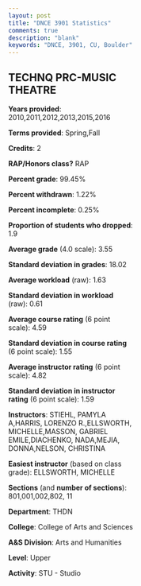 ```yaml
---
layout: post
title: "DNCE 3901 Statistics"
comments: true
description: "blank"
keywords: "DNCE, 3901, CU, Boulder"
--- 
```

<head>
<script src="https://ajax.googleapis.com/ajax/libs/jquery/2.1.3/jquery.min.js"></script>
<script src="https://dl.dropboxusercontent.com/s/pc42nxpaw1ea4o9/highcharts.js?dl=0"></script>
<!-- <script src="../assets/js/highcharts.js"></script> -->
<style type="text/css">@font-face {
	font-family: "Bebas Neue";
	src: url(https://www.filehosting.org/file/details/544349/BebasNeue%20Regular.otf) format("opentype");
	}
	h1.Bebas { 
		font-family: "Bebas Neue", Verdana, Tahoma;
	}
</style>
</head>
<body>
	<div id="container" style="float: right; width: 45%; height: 88%; margin-left: 2.5%; margin-right: 2.5%;"></div>
	<script language="JavaScript">
		$(document).ready(function() {
		var chart = {type: 'column'};
		var title = {text: 'Grade Distribution'};
		var xAxis = {categories: ['A','B','C','D','F'],crosshair: true};
		var yAxis = {min: 0,title: {text: 'Percentage'}};
		var tooltip = {headerFormat: '<center><b><span style="font-size:20px">{point.key}</span></b></center>',
		               pointFormat: '<td style="padding:0"><b>{point.y:.1f}%</b></td>',
		               footerFormat: '</table>',shared: true,useHTML: true};
		var plotOptions = {column: {pointPadding: 0.0,borderWidth: 0}};  
		var credits = {enabled: false};var series= [{name: 'Percent',data: [62.93,29.76,4.88,0.49,1.95,]}];
		var json = {};
		json.chart = chart;
		json.title = title;
		json.tooltip = tooltip;
		json.xAxis = xAxis;
		json.yAxis = yAxis;  
		json.series = series;
		json.plotOptions = plotOptions;  
		json.credits = credits;
		$('#container').highcharts(json);
	});
	</script>
</body>
			   
## TECHNQ PRC-MUSIC THEATRE

**Years provided**: 2010,2011,2012,2013,2015,2016

**Terms provided**: Spring,Fall

**Credits**: 2

**RAP/Honors class?** RAP

**Percent grade**: 99.45%

**Percent withdrawn**: 1.22%

**Percent incomplete**: 0.25%

**Proportion of students who dropped**: 1.9

**Average grade** (4.0 scale): 3.55

**Standard deviation in grades**: 18.02

**Average workload** (raw): 1.63

**Standard deviation in workload** (raw): 0.61

**Average course rating** (6 point scale): 4.59

**Standard deviation in course rating** (6 point scale): 1.55

**Average instructor rating** (6 point scale): 4.82

**Standard deviation in instructor rating** (6 point scale): 1.59

**Instructors**: STIEHL, PAMYLA A,HARRIS, LORENZO R.,ELLSWORTH, MICHELLE,MASSON, GABRIEL EMILE,DIACHENKO, NADA,MEJIA, DONNA,NELSON, CHRISTINA

**Easiest instructor** (based on class grade): ELLSWORTH, MICHELLE

**Sections** (and **number of sections**): 801,001,002,802, 11

**Department**: THDN

**College**: College of Arts and Sciences

**A&S Division**: Arts and Humanities

**Level**: Upper

**Activity**: STU - Studio